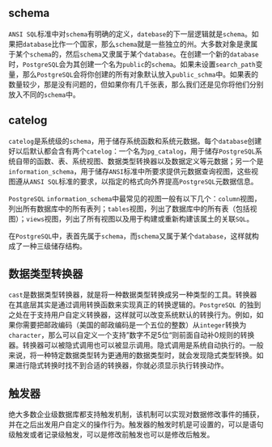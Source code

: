 ## schema

`ANSI SQL`标准中对`schema`有明确的定义，`datebase`的下一层逻辑就是`schema`。如果把`database`比作一个国家，那么`schema`就是一些独立的州。大多数对象是隶属于某个`schema`的，然后`schema`又隶属于某个`database`。在创建一个新的`database`时，`PostgreSQL`会为其创建一个名为`public`的`schema`。如果未设置`search_path`变量，那么`PostgreSQL`会将你创建的所有对象默认放入`public_schma`中。如果表的数量较少，那是没有问题的，但如果你有几千张表，那么我们还是见你将他们分别放入不同的`schema`中。

## catelog

`catelog`是系统级的`schema`，用于储存系统函数和系统元数据。每个`database`创建好以后默认都会含有两个`catelog`：一个名为`pg_catalog`，用于储存`PostgreSQL`系统自带的函数、表、系统视图、数据类型转换器以及数据定义等元数据；另一个是`information_schema`，用于储存`ANSI`标准中所要求提供元数据查询视图，这些视图遵从`ANSI SQL`标准的要求，以指定的格式向外界提高`PostgreSQL`元数据信息。

`PostgreSQL` `information_schema`中最常见的视图一般有以下几个：`column`视图，列出所有数据库中的所有表列；`tables`视图，列出了数据库中的所有表（包括视图）；`views`视图，列出了所有视图以及用于构建或重新构建该属土的关联`SQL`。

在`PostgreSQL`中，表首先属于`schema`，而`schema`又属于某个`database`，这样就构成了一种三级储存结构。

## 数据类型转换器

`cast`是数据类型转换器，就是将一种数据类型转换成另一种类型的工具。转换器在其底层其实是通过调用转换函数来实现真正的转换逻辑的。`PostgreSQL `的独到之处在于支持用户自定义转换器，这样就可以改变系统默认的转换行为。例如，如果你需要把邮政编码（美国的邮政编码是一个五位的整数）从`integer`转换为`character`，那么可以自定义一个支持”数字不足5位“则前面自动补0规则的转换器。转换器可以被隐式调用也可以被显示调用。隐式调用是系统自动执行的。一般来说，将一种特定数据类型转为更通用的数据类型时，就会发现隐式类型转换。如果进行隐式转换时找不到合适的转换器，你就必须显示执行转换动作。

## 触发器

绝大多数企业级数据库都支持触发机制，该机制可以实现对数据修改事件的捕获，并在之后出发用户自定义的操作行为。触发器的触发时机是可设置的，可以是语句级触发或者记录级触发，可以是修改前触发也可以是修改后触发。
